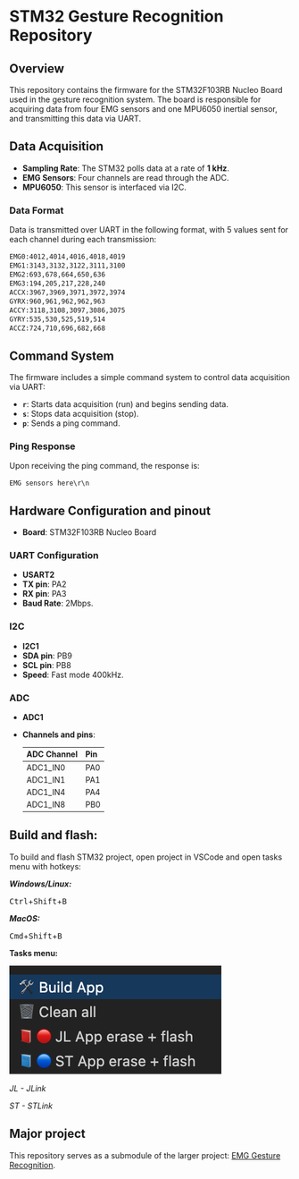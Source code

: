 # STM32 Gesture Recognition Repository

## Overview

This repository contains the firmware for the STM32F103RB Nucleo Board used in the gesture recognition system. The board is responsible for acquiring data from four EMG sensors and one MPU6050 inertial sensor, and transmitting this data via UART.

## Data Acquisition

- **Sampling Rate**: The STM32 polls data at a rate of **1 kHz**.
- **EMG Sensors**: Four channels are read through the ADC.
- **MPU6050**: This sensor is interfaced via I2C.

### Data Format

Data is transmitted over UART in the following format, with 5 values sent for each channel during each transmission:

```
EMG0:4012,4014,4016,4018,4019
EMG1:3143,3132,3122,3111,3100
EMG2:693,678,664,650,636
EMG3:194,205,217,228,240
ACCX:3967,3969,3971,3972,3974
GYRX:960,961,962,962,963
ACCY:3118,3108,3097,3086,3075
GYRY:535,530,525,519,514
ACCZ:724,710,696,682,668
```

## Command System

The firmware includes a simple command system to control data acquisition via UART:

- **`r`**: Starts data acquisition (run) and begins sending data.
- **`s`**: Stops data acquisition (stop).
- **`p`**: Sends a ping command.

### Ping Response

Upon receiving the ping command, the response is:

```
EMG sensors here\r\n
```

## Hardware Configuration and pinout

- **Board**: STM32F103RB Nucleo Board

### UART Configuration

- **USART2**
- **TX pin**: PA2
- **RX pin**: PA3
- **Baud Rate**: 2Mbps.

### I2C

- **I2C1**
- **SDA pin**: PB9
- **SCL pin**: PB8
- **Speed**: Fast mode 400kHz.

### ADC

- **ADC1**
- **Channels and pins**:

    | ADC Channel | Pin   |
    |-------------|-------|
    | ADC1_IN0   | PA0   |
    | ADC1_IN1   | PA1   |
    | ADC1_IN4   | PA4   |
    | ADC1_IN8   | PB0   |


## Build and flash:

To build and flash STM32 project, open project in VSCode and open tasks menu with hotkeys:

***Windows/Linux:***

<kbd>Ctrl</kbd>+<kbd>Shift</kbd>+<kbd>B</kbd>

***MacOS:***

<kbd>Cmd</kbd>+<kbd>Shift</kbd>+<kbd>B</kbd>

**Tasks menu:**

![Alt text](Demo/image.png)

*JL - JLink*

*ST - STLink*

## Major project

This repository serves as a submodule of the larger project: [EMG Gesture Recognition](https://github.com/nktsb/EMG_gesture_recognition).



